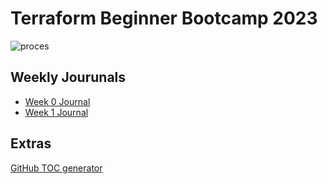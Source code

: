 # Terraform Beginner Bootcamp 2023

![proces](https://github.com/Robin-MR/terraform-beginner-bootcamp-2023/assets/35770296/6cd2ee99-c8cf-44b8-bece-69c17052812d)


## Weekly Jourunals
- [Week 0 Journal](/journal/week0.md)
- [Week 1 Journal](/journal/week1.md)

## Extras
[GitHub TOC generator](https://ecotrust-canada.github.io/markdown-toc/)
